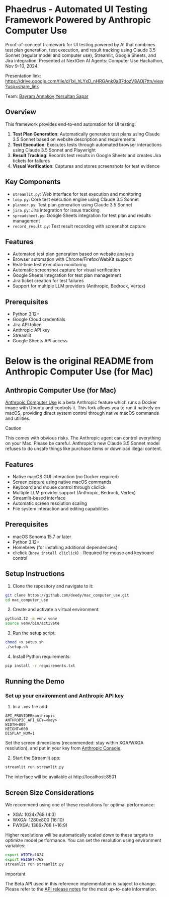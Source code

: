 # Phaedrus - Automated UI Testing Framework Powered by Anthropic Computer Use

Proof-of-concept framework for UI testing powered by AI that combines test plan generation, test execution, and result tracking using Claude 3.5 Sonnet (regular model and computer use), Streamlit, Google Sheets, and Jira integration. Presented at NextGen AI Agents: Computer Use Hackathon, Nov 9-10, 2024.

Presentation link: https://drive.google.com/file/d/1xl_hLYxD_nHRGAnk0aB7dozV8AOj7ttn/view?usp=share_link

Team: 
[Bayram Annakov](https://www.linkedin.com/in/bayramannakov/)
[Yersultan Sapar](https://www.linkedin.com/in/yersultan/)

## Overview

This framework provides end-to-end automation for UI testing:

1. **Test Plan Generation**: Automatically generates test plans using Claude 3.5 Sonnet based on website description and requirements
2. **Test Execution**: Executes tests through automated browser interactions using Claude 3.5 Sonnet and Playwright
3. **Result Tracking**: Records test results in Google Sheets and creates Jira tickets for failures
4. **Visual Verification**: Captures and stores screenshots for test evidence

## Key Components

- `streamlit.py`: Web interface for test execution and monitoring
- `loop.py`: Core test execution engine using Claude 3.5 Sonnet
- `planner.py`: Test plan generation using Claude 3.5 Sonnet
- `jira.py`: Jira integration for issue tracking
- `spreadsheet.py`: Google Sheets integration for test plan and results management
- `record_result.py`: Test result recording with screenshot capture

## Features

- Automated test plan generation based on website analysis
- Browser automation with Chrome/Firefox/WebKit support
- Real-time test execution monitoring
- Automatic screenshot capture for visual verification
- Google Sheets integration for test plan management
- Jira ticket creation for test failures
- Support for multiple LLM providers (Anthropic, Bedrock, Vertex)

## Prerequisites

- Python 3.12+
- Google Cloud credentials
- Jira API token
- Anthropic API key
- Streamlit
- Google Sheets API access

# Below is the original README from Anthropic Computer Use (for Mac)

## Anthropic Computer Use (for Mac)

[Anthropic Computer Use](https://github.com/anthropics/anthropic-quickstarts/blob/main/computer-use-demo/README.md) is a beta Anthropic feature which runs a Docker image with Ubuntu and controls it. This fork allows you to run it natively on macOS, providing direct system control through native macOS commands and utilities.

> [!CAUTION]
> This comes with obvious risks. The Anthropic agent can control everything on your Mac. Please be careful.
> Anthropic's new Claude 3.5 Sonnet model refuses to do unsafe things like purchase items or download illegal content.

## Features

- Native macOS GUI interaction (no Docker required)
- Screen capture using native macOS commands
- Keyboard and mouse control through cliclick
- Multiple LLM provider support (Anthropic, Bedrock, Vertex)
- Streamlit-based interface
- Automatic screen resolution scaling
- File system interaction and editing capabilities

## Prerequisites

- macOS Sonoma 15.7 or later
- Python 3.12+
- Homebrew (for installing additional dependencies)
- cliclick (`brew install cliclick`) - Required for mouse and keyboard control

## Setup Instructions

1. Clone the repository and navigate to it:

```bash
git clone https://github.com/deedy/mac_computer_use.git
cd mac_computer_use
```

2. Create and activate a virtual environment:

```bash
python3.12 -m venv venv
source venv/bin/activate
```

3. Run the setup script:

```bash
chmod +x setup.sh
./setup.sh
```

4. Install Python requirements:

```bash
pip install -r requirements.txt
```

## Running the Demo

### Set up your environment and Anthropic API key

1. In a `.env` file add:

```
API_PROVIDER=anthropic
ANTHROPIC_API_KEY=<key>
WIDTH=800
HEIGHT=600
DISPLAY_NUM=1
```

Set the screen dimensions (recommended: stay within XGA/WXGA resolution), and put in your key from [Anthropic Console](https://console.anthropic.com/settings/keys).

2. Start the Streamlit app:

```bash
streamlit run streamlit.py
```

The interface will be available at http://localhost:8501

## Screen Size Considerations

We recommend using one of these resolutions for optimal performance:

-   XGA: 1024x768 (4:3)
-   WXGA: 1280x800 (16:10)
-   FWXGA: 1366x768 (~16:9)

Higher resolutions will be automatically scaled down to these targets to optimize model performance. You can set the resolution using environment variables:

```bash
export WIDTH=1024
export HEIGHT=768
streamlit run streamlit.py
```

> [!IMPORTANT]
> The Beta API used in this reference implementation is subject to change. Please refer to the [API release notes](https://docs.anthropic.com/en/release-notes/api) for the most up-to-date information.
